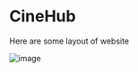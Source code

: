# CineHub
Here are some layout of website

![image](https://user-images.githubusercontent.com/99385950/172824523-6146696a-cbaf-41ba-b720-61d3b2e7f591.png)
